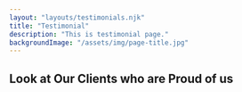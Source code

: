 ```yaml
---
layout: "layouts/testimonials.njk"
title: "Testimonial"
description: "This is testimonial page."
backgroundImage: "/assets/img/page-title.jpg"
---
```


## Look at Our Clients who are Proud of us
